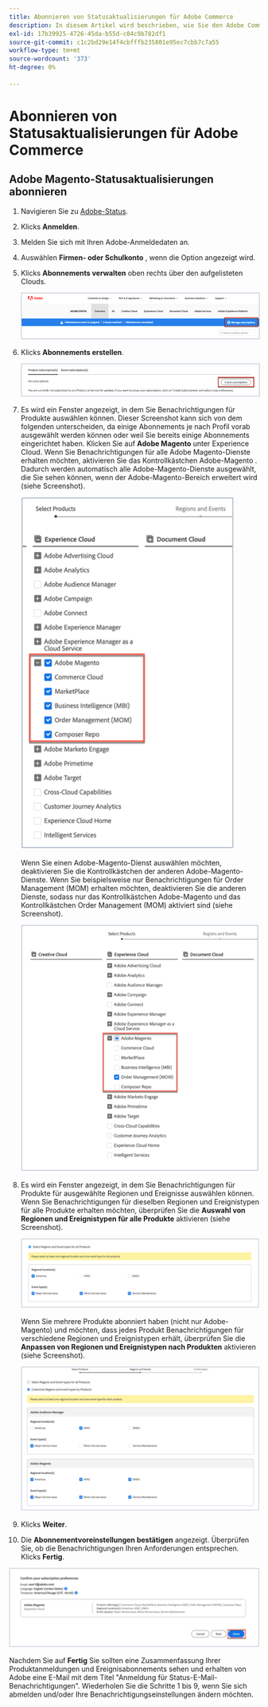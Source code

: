 ```yaml
---
title: Abonnieren von Statusaktualisierungen für Adobe Commerce
description: In diesem Artikel wird beschrieben, wie Sie den Adobe Commerce-Status unter [Adobe-Status](https://status.adobe.com) für Statuswarnungen, Aktualisierungen und Informationen zu größeren Ausfällen oder Wartungsarbeiten abonnieren können.
exl-id: 17b39925-4726-45da-b55d-c04c9b782df1
source-git-commit: c1c2bd29e14f4cbfffb235801e95ec7cbb7c7a55
workflow-type: tm+mt
source-wordcount: '373'
ht-degree: 0%

---
```


# Abonnieren von Statusaktualisierungen für Adobe Commerce

## Adobe Magento-Statusaktualisierungen abonnieren

1. Navigieren Sie zu [Adobe-Status](https://status.adobe.com).
1. Klicks **Anmelden**.
1. Melden Sie sich mit Ihren Adobe-Anmeldedaten an.
1. Auswählen **Firmen- oder Schulkonto** , wenn die Option angezeigt wird.
1. Klicks **Abonnements verwalten** oben rechts über den aufgelisteten Clouds.

   ![adobe_status_manage_subscriptions.png](assets/adobe_status_manage_subscriptions.png)
1. Klicks **Abonnements erstellen**.

   ![create-subscription-adobe-status.png](assets/create-subscription-adobe-status.png)
1. Es wird ein Fenster angezeigt, in dem Sie Benachrichtigungen für Produkte auswählen können. Dieser Screenshot kann sich von dem folgenden unterscheiden, da einige Abonnements je nach Profil vorab ausgewählt werden können oder weil Sie bereits einige Abonnements eingerichtet haben. Klicken Sie auf **Adobe Magento** unter Experience Cloud. Wenn Sie Benachrichtigungen für alle Adobe Magento-Dienste erhalten möchten, aktivieren Sie das Kontrollkästchen Adobe-Magento . Dadurch werden automatisch alle Adobe-Magento-Dienste ausgewählt, die Sie sehen können, wenn der Adobe-Magento-Bereich erweitert wird (siehe Screenshot).

   ![subscribe_to_all_adobe_magento_services_notifications.png](assets/adobe_magento_all_services_notification.png)

   Wenn Sie einen Adobe-Magento-Dienst auswählen möchten, deaktivieren Sie die Kontrollkästchen der anderen Adobe-Magento-Dienste. Wenn Sie beispielsweise nur Benachrichtigungen für Order Management (MOM) erhalten möchten, deaktivieren Sie die anderen Dienste, sodass nur das Kontrollkästchen Adobe-Magento und das Kontrollkästchen Order Management (MOM) aktiviert sind (siehe Screenshot).

   ![subscribe_to_one adobe_magento_service_notification.png](assets/adobe_magento_one_service_subscription.png)
1. Es wird ein Fenster angezeigt, in dem Sie Benachrichtigungen für Produkte für ausgewählte Regionen und Ereignisse auswählen können. Wenn Sie Benachrichtigungen für dieselben Regionen und Ereignistypen für alle Produkte erhalten möchten, überprüfen Sie die **Auswahl von Regionen und Ereignistypen für alle Produkte** aktivieren (siehe Screenshot).

   ![select_adobe_notifications_by_Regions_and_events.png](assets/adobe_notifications_regions_events.png)

   Wenn Sie mehrere Produkte abonniert haben (nicht nur Adobe-Magento) und möchten, dass jedes Produkt Benachrichtigungen für verschiedene Regionen und Ereignistypen erhält, überprüfen Sie die **Anpassen von Regionen und Ereignistypen nach Produkten** aktivieren (siehe Screenshot).

   ![select_adobe_notifications_for_different_regiones_and_events_by_product.png](assets/adobe_region_events_notifications_custom.png)
1. Klicks **Weiter**.
1. Die **Abonnementvoreinstellungen bestätigen** angezeigt. Überprüfen Sie, ob die Benachrichtigungen Ihren Anforderungen entsprechen. Klicks **Fertig**.

![subscription_to_adobe_magento_notifications_bestätigte.png](assets/adobe_status_notification_done.png)

Nachdem Sie auf **Fertig** Sie sollten eine Zusammenfassung Ihrer Produktanmeldungen und Ereignisabonnements sehen und erhalten von Adobe eine E-Mail mit dem Titel &quot;Anmeldung für Status-E-Mail-Benachrichtigungen&quot;. Wiederholen Sie die Schritte 1 bis 9, wenn Sie sich abmelden und/oder Ihre Benachrichtigungseinstellungen ändern möchten.
